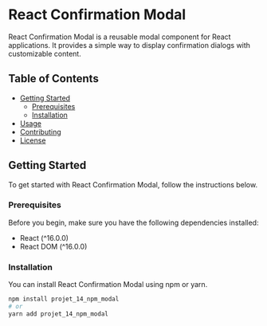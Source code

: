 # React Confirmation Modal

React Confirmation Modal is a reusable modal component for React applications. It provides a simple way to display confirmation dialogs with customizable content.

## Table of Contents

- [Getting Started](#getting-started)
  - [Prerequisites](#prerequisites)
  - [Installation](#installation)
- [Usage](#usage)
- [Contributing](#contributing)
- [License](#license)

## Getting Started

To get started with React Confirmation Modal, follow the instructions below.

### Prerequisites

Before you begin, make sure you have the following dependencies installed:

- React (^16.0.0)
- React DOM (^16.0.0)

### Installation

You can install React Confirmation Modal using npm or yarn.

```bash
npm install projet_14_npm_modal
# or
yarn add projet_14_npm_modal

